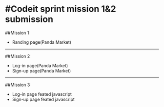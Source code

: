 #Codeit sprint mission 1&2 submission
================================================================
##Mission 1
- Randing page(Panda Market)
----------------------------------------------------------------
##Mission 2
- Log-in page(Panda Market)
- Sign-up page(Panda Market)
----------------------------------------------------------------
##Mission 3
- Log-in page feated javascript
- Sign-up page feated javascript
